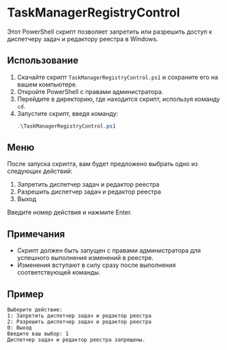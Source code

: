 # TaskManagerRegistryControl

Этот PowerShell скрипт позволяет запретить или разрешить доступ к диспетчеру задач и редактору реестра в Windows.

## Использование

1. Скачайте скрипт `TaskManagerRegistryControl.ps1` и сохраните его на вашем компьютере.
2. Откройте PowerShell с правами администратора.
3. Перейдите в директорию, где находится скрипт, используя команду `cd`.
4. Запустите скрипт, введя команду:
    ```powershell
    .\TaskManagerRegistryControl.ps1
    ```

## Меню

После запуска скрипта, вам будет предложено выбрать одно из следующих действий:

1. Запретить диспетчер задач и редактор реестра
2. Разрешить диспетчер задач и редактор реестра
0. Выход

Введите номер действия и нажмите Enter.

## Примечания

- Скрипт должен быть запущен с правами администратора для успешного выполнения изменений в реестре.
- Изменения вступают в силу сразу после выполнения соответствующей команды.

## Пример

```plaintext
Выберите действие:
1: Запретить диспетчер задач и редактор реестра
2: Разрешить диспетчер задач и редактор реестра
0: Выход
Введите ваш выбор: 1
Диспетчер задач и редактор реестра запрещены.